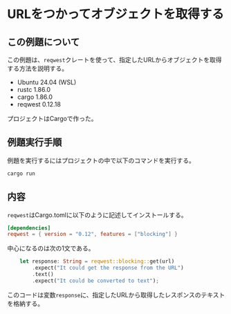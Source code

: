 # URLをつかってオブジェクトを取得する
## この例題について
この例題は、`reqwest`クレートを使って、指定したURLからオブジェクトを取得する方法を説明する。
- Ubuntu 24.04 (WSL)
- rustc 1.86.0
- cargo 1.86.0
- reqwest 0.12.18

プロジェクトはCargoで作った。

## 例題実行手順
例題を実行するにはプロジェクトの中で以下のコマンドを実行する。
```sh
cargo run
```
## 内容
`reqwest`はCargo.tomlに以下のように記述してインストールする。
```toml
[dependencies]
reqwest = { version = "0.12", features = ["blocking"] }
```
中心になるのは次の1文である。
```rust
    let response: String = reqwest::blocking::get(url)
        .expect("It could get the response from the URL")
        .text()
        .expect("It could be converted to text");
```
このコードは変数`response`に、指定したURLから取得したレスポンスのテキストを格納する。
